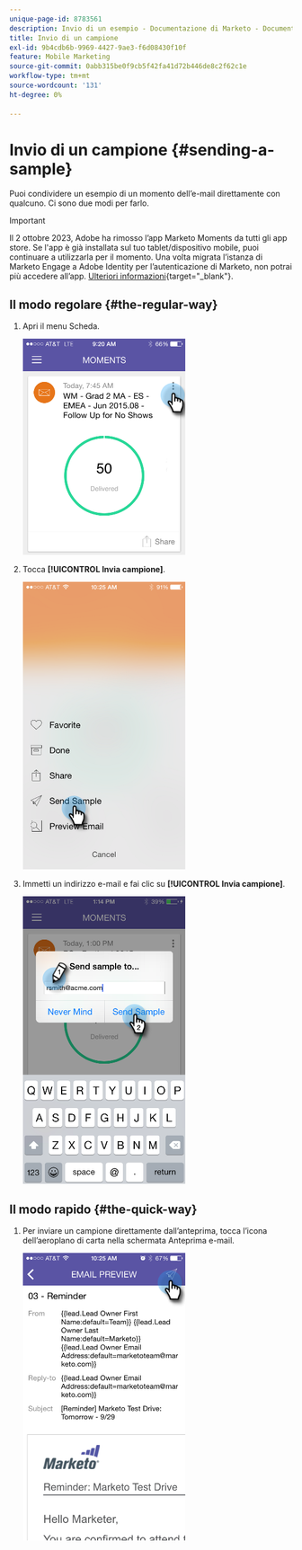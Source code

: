 ```yaml
---
unique-page-id: 8783561
description: Invio di un esempio - Documentazione di Marketo - Documentazione del prodotto
title: Invio di un campione
exl-id: 9b4cdb6b-9969-4427-9ae3-f6d08430f10f
feature: Mobile Marketing
source-git-commit: 0abb315be0f9cb5f42fa41d72b446de8c2f62c1e
workflow-type: tm+mt
source-wordcount: '131'
ht-degree: 0%

---
```


# Invio di un campione {#sending-a-sample}

Puoi condividere un esempio di un momento dell’e-mail direttamente con qualcuno. Ci sono due modi per farlo.

>[!IMPORTANT]
>
>Il 2 ottobre 2023, Adobe ha rimosso l’app Marketo Moments da tutti gli app store. Se l&#39;app è già installata sul tuo tablet/dispositivo mobile, puoi continuare a utilizzarla per il momento. Una volta migrata l’istanza di Marketo Engage a Adobe Identity per l’autenticazione di Marketo, non potrai più accedere all’app. [Ulteriori informazioni](https://nation.marketo.com/t5/product-discussions/marketo-events-app-and-marketo-moments-app-end-of-life/m-p/340712/highlight/true#M193869){target="_blank"}.

## Il modo regolare {#the-regular-way}

1. Apri il menu Scheda.

   ![](assets/image2015-7-14-16-3a44-3a7.png)

1. Tocca **[!UICONTROL Invia campione]**.

   ![](assets/image2015-7-14-16-3a40-3a54.png)

1. Immetti un indirizzo e-mail e fai clic su **[!UICONTROL Invia campione]**.

   ![](assets/image2015-7-14-17-3a2-3a32.png)

## Il modo rapido {#the-quick-way}

1. Per inviare un campione direttamente dall’anteprima, tocca l’icona dell’aeroplano di carta nella schermata Anteprima e-mail.

   ![](assets/image2015-9-25-10-3a28-3a47.png)
